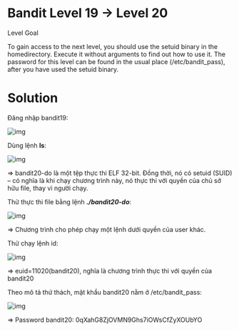 # Bandit Level 19 → Level 20

Level Goal

To gain access to the next level, you should use the setuid binary in the homedirectory. Execute it without arguments to find out how to use it. The password for this level can be found in the usual place (/etc/bandit_pass), after you have used the setuid binary.

# Solution

Đăng nhập bandit19:

![img](101)

Dùng lệnh **ls**: 

![img](103)

=> bandit20-do là một tệp thực thi ELF 32-bit. Đồng thời, nó có setuid (SUID) – có nghĩa là khi chạy chương trình này, nó thực thi với quyền của chủ sở hữu file, thay vì người chạy.

Thử thực thi file bằng lệnh ***./bandit20-do***: 

![img](104)

=> Chương trình cho phép chạy một lệnh dưới quyền của user khác.

Thử chạy lệnh id: 

![img](105)

=> euid=11020(bandit20), nghĩa là chương trình thực thi với quyền của bandit20

Theo mô tả thử thách, mật khẩu bandit20 nằm ở /etc/bandit_pass: 

![img](106)

=> Password bandit20: 0qXahG8ZjOVMN9Ghs7iOWsCfZyXOUbYO


